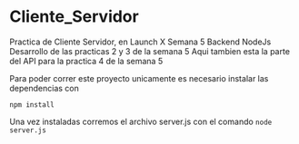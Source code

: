 # Cliente_Servidor
Practica de Cliente Servidor, en Launch X Semana 5 Backend NodeJs
Desarrollo de las practicas 2 y 3 de la semana 5
Aqui tambien esta la parte del API para la practica 4 de la semana 5

Para poder correr este proyecto unicamente es necesario instalar las dependencias con

`npm install`

Una vez instaladas corremos el archivo server.js con el comando  `node server.js`
